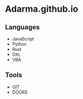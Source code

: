 # Adarma.github.io

## Languages

- JavaScript
- Python
- Rust
- DXL
- VBA

## Tools

- GIT
- DOORS
